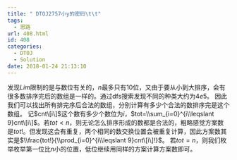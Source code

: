 ```yaml
---
title: " DTOJ2757小y的密码\t\t"
tags:
  - 思路
url: 408.html
id: 408
categories:
  - DTOJ
  - Solution
date: 2018-01-24 21:13:10
---
```


发现$Lim$限制的是与数位有关的，$n$最多只有$10$位，又由于要从小到大排序，会有很多数排序完后的数组是一样的。通过dfs搜索发现不同的种类大约为$4e5$。 因此我们可以找出所有排完序后合法的数组，分别计算有多少个合法的数排序完是这个数组。 记$cnt\[i\]$这个数有多少个数位为$i$，$tot=\\sum_{i=0}^{i\\leqslant 9}cnt\[i\]$。若$tot<n$，则无论怎么排序形成的数都是合法的，粗略感觉方案数是$tot!$。但发现这会有重复，两个相同的数交换位置会被重复计算，因此方案数其实是$\\frac{tot!}{\\prod_{i=0}^{i\\leqslant 9}cnt\[i\]!}$。 若$tot=n$，则我们枚举枚举第一位比$n$小的位置，低位继续用同样的方案计算方案数即可。